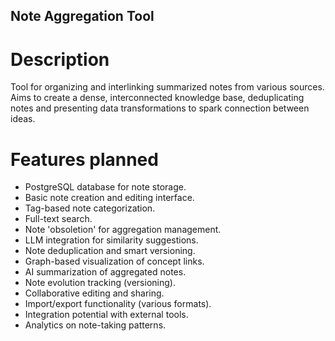 ## Note Aggregation Tool

# Description

Tool for organizing and interlinking summarized notes from various sources.
Aims to create a dense, interconnected knowledge base, deduplicating notes
and presenting data transformations to spark connection between ideas.

# Features planned

- PostgreSQL database for note storage.
- Basic note creation and editing interface.
- Tag-based note categorization.
- Full-text search.
- Note 'obsoletion' for aggregation management.
- LLM integration for similarity suggestions.
- Note deduplication and smart versioning.
- Graph-based visualization of concept links.
- AI summarization of aggregated notes.
- Note evolution tracking (versioning).
- Collaborative editing and sharing.
- Import/export functionality (various formats).
- Integration potential with external tools.
- Analytics on note-taking patterns.